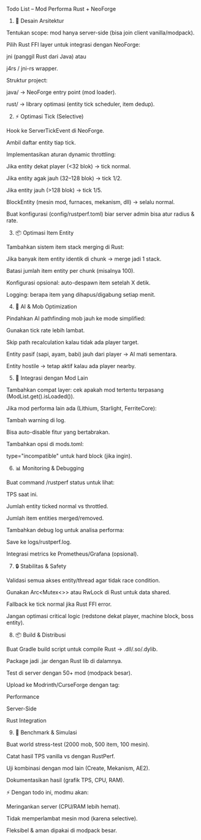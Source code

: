  Todo List – Mod Performa Rust + NeoForge
1. 🎯 Desain Arsitektur

 Tentukan scope: mod hanya server-side (bisa join client vanilla/modpack).

 Pilih Rust FFI layer untuk integrasi dengan NeoForge:

jni (panggil Rust dari Java) atau

j4rs / jni-rs wrapper.

 Struktur project:

java/ → NeoForge entry point (mod loader).

rust/ → library optimasi (entity tick scheduler, item dedup).

2. ⚡ Optimasi Tick (Selective)

 Hook ke ServerTickEvent di NeoForge.

 Ambil daftar entity tiap tick.

 Implementasikan aturan dynamic throttling:

 Jika entity dekat player (<32 blok) → tick normal.

 Jika entity agak jauh (32–128 blok) → tick 1/2.

 Jika entity jauh (>128 blok) → tick 1/5.

 BlockEntity (mesin mod, furnaces, mekanism, dll) → selalu normal.

 Buat konfigurasi (config/rustperf.toml) biar server admin bisa atur radius & rate.

3. 📦 Optimasi Item Entity

 Tambahkan sistem item stack merging di Rust:

 Jika banyak item entity identik di chunk → merge jadi 1 stack.

 Batasi jumlah item entity per chunk (misalnya 100).

 Konfigurasi opsional: auto-despawn item setelah X detik.

 Logging: berapa item yang dihapus/digabung setiap menit.

4. 🧠 AI & Mob Optimization

 Pindahkan AI pathfinding mob jauh ke mode simplified:

 Gunakan tick rate lebih lambat.

 Skip path recalculation kalau tidak ada player target.

 Entity pasif (sapi, ayam, babi) jauh dari player → AI mati sementara.

 Entity hostile → tetap aktif kalau ada player nearby.

5. 🧩 Integrasi dengan Mod Lain

 Tambahkan compat layer: cek apakah mod tertentu terpasang (ModList.get().isLoaded()).

 Jika mod performa lain ada (Lithium, Starlight, FerriteCore):

 Tambah warning di log.

 Bisa auto-disable fitur yang bertabrakan.

 Tambahkan opsi di mods.toml:

 type="incompatible" untuk hard block (jika ingin).

6. 📊 Monitoring & Debugging

 Buat command /rustperf status untuk lihat:

TPS saat ini.

Jumlah entity ticked normal vs throttled.

Jumlah item entities merged/removed.

 Tambahkan debug log untuk analisa performa:

Save ke logs/rustperf.log.

 Integrasi metrics ke Prometheus/Grafana (opsional).

7. 🔒 Stabilitas & Safety

 Validasi semua akses entity/thread agar tidak race condition.

 Gunakan Arc<Mutex<>> atau RwLock di Rust untuk data shared.

 Fallback ke tick normal jika Rust FFI error.

 Jangan optimasi critical logic (redstone dekat player, machine block, boss entity).

8. 📦 Build & Distribusi

 Buat Gradle build script untuk compile Rust → .dll/.so/.dylib.

 Package jadi .jar dengan Rust lib di dalamnya.

 Test di server dengan 50+ mod (modpack besar).

 Upload ke Modrinth/CurseForge dengan tag:

Performance

Server-Side

Rust Integration

9. 🧪 Benchmark & Simulasi

 Buat world stress-test (2000 mob, 500 item, 100 mesin).

 Catat hasil TPS vanilla vs dengan RustPerf.

 Uji kombinasi dengan mod lain (Create, Mekanism, AE2).

 Dokumentasikan hasil (grafik TPS, CPU, RAM).

⚡ Dengan todo ini, modmu akan:

Meringankan server (CPU/RAM lebih hemat).

Tidak memperlambat mesin mod (karena selective).

Fleksibel & aman dipakai di modpack besar.